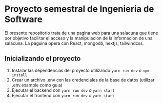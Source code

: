 # Proyecto semestral de Ingenieria de Software

El presente repositorio trata de una pagina web para una salacuna que tiene por objetivo facilitar el acceso y la manipulacion de la informacion de una salacuna. La paguina opera con React, mongodb, nextjs, tailwindcss.

## Inicializando el proyecto

1) Instalar las dependencias del proyecto utilizando
`yarn run dev` o `npm install`
2) Crear un archivo .env con las credenciales de la base de datos (utilizar .env.example como guia)
3) Ejecutar el backend con `yarn run dev` o `yarn start`
4) Ejecutar el frontend con `yarn run dev` o `yarn start`